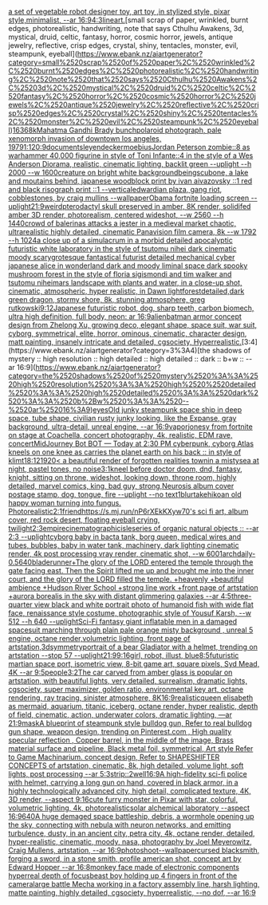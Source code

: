[a set of vegetable robot,designer toy, art toy ,in stylized style, pixar style,minimalist, --ar 16:9](https://www.ebank.nz/aiartgenerator?category=a%2520set%2520of%2520vegetable%2520robot%2Cdesigner%2520toy%2C%2520art%2520toy%2520%2Cin%2520stylized%2520style%2C%2520pixar%2520style%2Cminimalist%2C%2520--ar%252016%3A9)[](https://www.ebank.nz/aiartgenerator?category=)[4:3](https://www.ebank.nz/aiartgenerator?category=4%3A3)[lineart.](https://www.ebank.nz/aiartgenerator?category=lineart.)[small scrap of paper, wrinkled, burnt edges, photorealistic, handwriting, note that says Cthulhu Awakens, 3d, mystical, druid, celtic, fantasy, horror, cosmic horror, jewels, antique jewelry, reflective, crisp edges, crystal, shiny, tentacles, monster, evil, steampunk, eyeball](https://www.ebank.nz/aiartgenerator?category=small%2520scrap%2520of%2520paper%2C%2520wrinkled%2C%2520burnt%2520edges%2C%2520photorealistic%2C%2520handwriting%2C%2520note%2520that%2520says%2520Cthulhu%2520Awakens%2C%25203d%2C%2520mystical%2C%2520druid%2C%2520celtic%2C%2520fantasy%2C%2520horror%2C%2520cosmic%2520horror%2C%2520jewels%2C%2520antique%2520jewelry%2C%2520reflective%2C%2520crisp%2520edges%2C%2520crystal%2C%2520shiny%2C%2520tentacles%2C%2520monster%2C%2520evil%2C%2520steampunk%2C%2520eyeball)[1636](https://www.ebank.nz/aiartgenerator?category=1636)[8k](https://www.ebank.nz/aiartgenerator?category=8k)[Mahatma Gandhi Brady bunch](https://www.ebank.nz/aiartgenerator?category=Mahatma%2520Gandhi%2520Brady%2520bunch)[polaroid photograph, pale xenomorph invasion of downtown los angeles, 1979](https://www.ebank.nz/aiartgenerator?category=polaroid%2520photograph%2C%2520pale%2520xenomorph%2520invasion%2520of%2520downtown%2520los%2520angeles%2C%25201979)[1:1](https://www.ebank.nz/aiartgenerator?category=1%3A1)[20:9](https://www.ebank.nz/aiartgenerator?category=20%3A9)[documents](https://www.ebank.nz/aiartgenerator?category=documents)[leyendecker](https://www.ebank.nz/aiartgenerator?category=leyendecker)[moebius](https://www.ebank.nz/aiartgenerator?category=moebius)[Jordan Peterson zombie::8 as warhammer 40,000 figurine in style of Toni Infante::4 in the style of a Wes Anderson Diorama, realistic, cinematic lighting, backlit green --uplight --h 2000 --w 1600](https://www.ebank.nz/aiartgenerator?category=Jordan%2520Peterson%2520zombie%3A%3A8%2520as%2520warhammer%252040%2C000%2520figurine%2520in%2520style%2520of%2520Toni%2520Infante%3A%3A4%2520in%2520the%2520style%2520of%2520a%2520Wes%2520Anderson%2520Diorama%2C%2520realistic%2C%2520cinematic%2520lighting%2C%2520backlit%2520green%2520--uplight%2520--h%25202000%2520--w%25201600)[creature on bright white background](https://www.ebank.nz/aiartgenerator?category=creature%2520on%2520bright%2520white%2520background)[beings](https://www.ebank.nz/aiartgenerator?category=beings)[cubone, a lake and moutains behind, japanese woodblock print by ivan aivazovsky ::1 red and black risograph print ::1 --vertical](https://www.ebank.nz/aiartgenerator?category=cubone%2C%2520a%2520lake%2520and%2520moutains%2520behind%2C%2520japanese%2520woodblock%2520print%2520by%2520ivan%2520aivazovsky%2520%3A%3A1%2520red%2520and%2520black%2520risograph%2520print%2520%3A%3A1%2520--vertical)[edwardian plaza, gang riot, cobblestones, by craig mullins --wallpaper](https://www.ebank.nz/aiartgenerator?category=edwardian%2520plaza%2C%2520gang%2520riot%2C%2520cobblestones%2C%2520by%2520craig%2520mullins%2520--wallpaper)[Obama fortnite loading screen --uplight](https://www.ebank.nz/aiartgenerator?category=Obama%2520fortnite%2520loading%2520screen%2520--uplight)[21:9](https://www.ebank.nz/aiartgenerator?category=21%3A9)[weird](https://www.ebank.nz/aiartgenerator?category=weird)[pterodactyl skull preserved in amber, 8K render, solidifed amber 3D render, photorealism, centered wideshot, --w 2560 --h 1440](https://www.ebank.nz/aiartgenerator?category=pterodactyl%2520skull%2520preserved%2520in%2520amber%2C%25208K%2520render%2C%2520solidifed%2520amber%25203D%2520render%2C%2520photorealism%2C%2520centered%2520wideshot%2C%2520--w%25202560%2520--h%25201440)[crowd of balerinas attacks a jester in a medieval market  chaotic, ultrarealistic highly detailed, cinematic Panavision film camera, 8k --w 1792 --h 1024](https://www.ebank.nz/aiartgenerator?category=crowd%2520of%2520balerinas%2520attacks%2520a%2520jester%2520in%2520a%2520medieval%2520market%2520%2520chaotic%2C%2520ultrarealistic%2520highly%2520detailed%2C%2520cinematic%2520Panavision%2520film%2520camera%2C%25208k%2520--w%25201792%2520--h%25201024)[a close up of a simulacrum in a morbid detailed apocalyptic futuristic white laboratory in the style of tsutomu nihei dark cinematic moody scary](https://www.ebank.nz/aiartgenerator?category=a%2520close%2520up%2520of%2520a%2520simulacrum%2520in%2520a%2520morbid%2520detailed%2520apocalyptic%2520futuristic%2520white%2520laboratory%2520in%2520the%2520style%2520of%2520tsutomu%2520nihei%2520dark%2520cinematic%2520moody%2520scary)[grotesque fantastical futurist detailed mechanical cyber japanese alice in wonderland dark and moody liminal space dark spooky mushroom forest in the style of floria sigismondi and tim walker and tsutomu nihei](https://www.ebank.nz/aiartgenerator?category=grotesque%2520fantastical%2520futurist%2520detailed%2520mechanical%2520cyber%2520japanese%2520alice%2520in%2520wonderland%2520dark%2520and%2520moody%2520liminal%2520space%2520dark%2520spooky%2520mushroom%2520forest%2520in%2520the%2520style%2520of%2520floria%2520sigismondi%2520and%2520tim%2520walker%2520and%2520tsutomu%2520nihei)[mars landscape with plants and water, in a close-up shot, cinematic, atmospheric, hyper realistic, in Dawn light](https://www.ebank.nz/aiartgenerator?category=mars%2520landscape%2520with%2520plants%2520and%2520water%2C%2520in%2520a%2520close-up%2520shot%2C%2520cinematic%2C%2520atmospheric%2C%2520hyper%2520realistic%2C%2520in%2520Dawn%2520light)[forest](https://www.ebank.nz/aiartgenerator?category=forest)[detailed,](https://www.ebank.nz/aiartgenerator?category=detailed%2C)[dark green dragon, stormy shore, 8k, stunning atmosphere, greg rutkowski](https://www.ebank.nz/aiartgenerator?category=dark%2520green%2520dragon%2C%2520stormy%2520shore%2C%25208k%2C%2520stunning%2520atmosphere%2C%2520greg%2520rutkowski)[9:12](https://www.ebank.nz/aiartgenerator?category=9%3A12)[Japanese futuristic robot, dog, sharp teeth, carbon biomech, ultra high definition, full body, neon: ar 16:9](https://www.ebank.nz/aiartgenerator?category=Japanese%2520futuristic%2520robot%2C%2520dog%2C%2520sharp%2520teeth%2C%2520carbon%2520biomech%2C%2520ultra%2520high%2520definition%2C%2520full%2520body%2C%2520neon%3A%2520ar%252016%3A9)[alien](https://www.ebank.nz/aiartgenerator?category=alien)[batman armor concept design from Zhelong Xu, growing deco, elegant shape, space suit, war suit, cyborg, symmetrical, elite, horror, ominous, cinematic, character design, matt painting, insanely intricate and detailed, cgsociety, Hyperrealistic.](https://www.ebank.nz/aiartgenerator?category=batman%2520armor%2520concept%2520design%2520from%2520Zhelong%2520Xu%2C%2520growing%2520deco%2C%2520elegant%2520shape%2C%2520space%2520suit%2C%2520war%2520suit%2C%2520cyborg%2C%2520symmetrical%2C%2520elite%2C%2520horror%2C%2520ominous%2C%2520cinematic%2C%2520character%2520design%2C%2520matt%2520painting%2C%2520insanely%2520intricate%2520and%2520detailed%2C%2520cgsociety%2C%2520Hyperrealistic.)[3:4](https://www.ebank.nz/aiartgenerator?category=3%3A4)[the shadows of mystery :: high resolution :: high  detailed :: high detailed :: dark :: b+w :: -- ar 16:9](https://www.ebank.nz/aiartgenerator?category=the%2520shadows%2520of%2520mystery%2520%3A%3A%2520high%2520resolution%2520%3A%3A%2520high%2520%2520detailed%2520%3A%3A%2520high%2520detailed%2520%3A%3A%2520dark%2520%3A%3A%2520b%2Bw%2520%3A%3A%2520--%2520ar%252016%3A9)[eyes](https://www.ebank.nz/aiartgenerator?category=eyes)[Old junky steampunk space ship in deep space, tube shape, civilian rusty junky looking, like the Expanse, gray background, ultra-detail, unreal engine, --ar 16:9](https://www.ebank.nz/aiartgenerator?category=Old%2520junky%2520steampunk%2520space%2520ship%2520in%2520deep%2520space%2C%2520tube%2520shape%2C%2520civilian%2520rusty%2520junky%2520looking%2C%2520like%2520the%2520Expanse%2C%2520gray%2520background%2C%2520ultra-detail%2C%2520unreal%2520engine%2C%2520--ar%252016%3A9)[vapor](https://www.ebank.nz/aiartgenerator?category=vapor)[jonesy from fortnite on stage at Coachella, concert photography, 4k, realistic, EDM rave, concert](https://www.ebank.nz/aiartgenerator?category=jonesy%2520from%2520fortnite%2520on%2520stage%2520at%2520Coachella%2C%2520concert%2520photography%2C%25204k%2C%2520realistic%2C%2520EDM%2520rave%2C%2520concert)[MidJourney Bot BOT  — Today at 2:30 PM cyberpunk, cyborg Atlas kneels on one knee as carries the planet earth on his back :: in style of klimt](https://www.ebank.nz/aiartgenerator?category=MidJourney%2520Bot%2520BOT%2520%2520%E2%80%94%2520Today%2520at%25202%3A30%2520PM%2520cyberpunk%2C%2520cyborg%2520Atlas%2520kneels%2520on%2520one%2520knee%2520as%2520carries%2520the%2520planet%2520earth%2520on%2520his%2520back%2520%3A%3A%2520in%2520style%2520of%2520klimt)[18:12](https://www.ebank.nz/aiartgenerator?category=18%3A12)[1920](https://www.ebank.nz/aiartgenerator?category=1920)[< a beautiful render of forgotten realities townin a mistysea at night, pastel tones, no noise](https://www.ebank.nz/aiartgenerator?category=%3C%2520a%2520beautiful%2520render%2520of%2520forgotten%2520realities%2520townin%2520a%2520mistysea%2520at%2520night%2C%2520pastel%2520tones%2C%2520no%2520noise)[3:1](https://www.ebank.nz/aiartgenerator?category=3%3A1)[kneel before doctor doom, dnd, fantasy, knight, sitting on throne, wideshot, looking down, throne room, highly detailed, marvel comics, king, bad guy, strong,](https://www.ebank.nz/aiartgenerator?category=kneel%2520before%2520doctor%2520doom%2C%2520dnd%2C%2520fantasy%2C%2520knight%2C%2520sitting%2520on%2520throne%2C%2520wideshot%2C%2520looking%2520down%2C%2520throne%2520room%2C%2520highly%2520detailed%2C%2520marvel%2520comics%2C%2520king%2C%2520bad%2520guy%2C%2520strong%2C)[Neurosis album cover postage stamp, dog, tongue, fire --uplight --no text](https://www.ebank.nz/aiartgenerator?category=Neurosis%2520album%2520cover%2520postage%2520stamp%2C%2520dog%2C%2520tongue%2C%2520fire%2520--uplight%2520--no%2520text)[1](https://www.ebank.nz/aiartgenerator?category=1)[blur](https://www.ebank.nz/aiartgenerator?category=blur)[takehiko](https://www.ebank.nz/aiartgenerator?category=takehiko)[an old happy woman turning into fungus. Photorealistic](https://www.ebank.nz/aiartgenerator?category=an%2520old%2520happy%2520woman%2520turning%2520into%2520fungus.%2520Photorealistic)[2:1](https://www.ebank.nz/aiartgenerator?category=2%3A1)[friend](https://www.ebank.nz/aiartgenerator?category=friend)[<https://s.mj.run/nP6rXEkKXyw>](https://www.ebank.nz/aiartgenerator?category=%3Chttps%3A//s.mj.run/nP6rXEkKXyw%3E)[70's sci fi art, album cover, red rock desert, floating eyeball crying, twilight](https://www.ebank.nz/aiartgenerator?category=70%27s%2520sci%2520fi%2520art%2C%2520album%2520cover%2C%2520red%2520rock%2520desert%2C%2520floating%2520eyeball%2520crying%2C%2520twilight)[2:3](https://www.ebank.nz/aiartgenerator?category=2%3A3)[empire](https://www.ebank.nz/aiartgenerator?category=empire)[cinematographic](https://www.ebank.nz/aiartgenerator?category=cinematographic)[](https://www.ebank.nz/aiartgenerator?category=)[isle](https://www.ebank.nz/aiartgenerator?category=isle)[series of ](https://www.ebank.nz/aiartgenerator?category=series%2520of%2520)[organic natural objects :: --ar 2:3 --uplight](https://www.ebank.nz/aiartgenerator?category=organic%2520natural%2520objects%2520%3A%3A%2520--ar%25202%3A3%2520--uplight)[cyborg baby in bacta tank, borg queen, medical wires and tubes,  bubbles, baby in water tank, machinery, dark lighting cinematic render, 4k post processing vray render, cinematic shot, --w 600](https://www.ebank.nz/aiartgenerator?category=cyborg%2520baby%2520in%2520bacta%2520tank%2C%2520borg%2520queen%2C%2520medical%2520wires%2520and%2520tubes%2C%2520%2520bubbles%2C%2520baby%2520in%2520water%2520tank%2C%2520machinery%2C%2520dark%2520lighting%2520cinematic%2520render%2C%25204k%2520post%2520processing%2520vray%2520render%2C%2520cinematic%2520shot%2C%2520--w%2520600)[1](https://www.ebank.nz/aiartgenerator?category=1)[archdaily](https://www.ebank.nz/aiartgenerator?category=archdaily)[-0.5](https://www.ebank.nz/aiartgenerator?category=-0.5)[640](https://www.ebank.nz/aiartgenerator?category=640)[bladerunner](https://www.ebank.nz/aiartgenerator?category=bladerunner)[+The glory of the LORD entered the temple through the gate facing east. Then the Spirit lifted me up and brought me into the inner court, and the glory of the LORD filled the temple. +heavenly +beautiful ambience +Hudson River School +strong line work +front page of artstation +aurora borealis in the sky with distant glimmering galaxies --ar 4:5](https://www.ebank.nz/aiartgenerator?category=%2BThe%2520glory%2520of%2520the%2520LORD%2520entered%2520the%2520temple%2520through%2520the%2520gate%2520facing%2520east.%2520Then%2520the%2520Spirit%2520lifted%2520me%2520up%2520and%2520brought%2520me%2520into%2520the%2520inner%2520court%2C%2520and%2520the%2520glory%2520of%2520the%2520LORD%2520filled%2520the%2520temple.%2520%2Bheavenly%2520%2Bbeautiful%2520ambience%2520%2BHudson%2520River%2520School%2520%2Bstrong%2520line%2520work%2520%2Bfront%2520page%2520of%2520artstation%2520%2Baurora%2520borealis%2520in%2520the%2520sky%2520with%2520distant%2520glimmering%2520galaxies%2520--ar%25204%3A5)[three-quarter view black and white portrait photo of humanoid fish with wide flat face, renaissance style costume, photographic style of Yousuf Karsh, --w 512 --h 640 --uplight](https://www.ebank.nz/aiartgenerator?category=three-quarter%2520view%2520black%2520and%2520white%2520portrait%2520photo%2520of%2520humanoid%2520fish%2520with%2520wide%2520flat%2520face%2C%2520renaissance%2520style%2520costume%2C%2520photographic%2520style%2520of%2520Yousuf%2520Karsh%2C%2520--w%2520512%2520--h%2520640%2520--uplight)[Sci-Fi fantasy giant inflatable men in a damaged spacesuit marching through plain pale orange misty background , unreal 5 engine, octane render,volumetric lighting, front page of artstation,3d](https://www.ebank.nz/aiartgenerator?category=Sci-Fi%2520fantasy%2520giant%2520inflatable%2520men%2520in%2520a%2520damaged%2520spacesuit%2520marching%2520through%2520plain%2520pale%2520orange%2520misty%2520background%2520%2C%2520unreal%25205%2520engine%2C%2520octane%2520render%2Cvolumetric%2520lighting%2C%2520front%2520page%2520of%2520artstation%2C3d)[symmetry](https://www.ebank.nz/aiartgenerator?category=symmetry)[portrait of a bear Gladiator with a helmet, trending on artstation --stop 57 --uplight](https://www.ebank.nz/aiartgenerator?category=portrait%2520of%2520a%2520bear%2520Gladiator%2520with%2520a%2520helmet%2C%2520trending%2520on%2520artstation%2520--stop%252057%2520--uplight)[21:9](https://www.ebank.nz/aiartgenerator?category=21%3A9)[9:16](https://www.ebank.nz/aiartgenerator?category=9%3A16)[girl, robot, illust, blue](https://www.ebank.nz/aiartgenerator?category=girl%2C%2520robot%2C%2520illust%2C%2520blue)[8:5](https://www.ebank.nz/aiartgenerator?category=8%3A5)[futuristic martian space port, isometric view, 8-bit game art, square pixels, Syd Mead, 4K --ar 9:5](https://www.ebank.nz/aiartgenerator?category=futuristic%2520martian%2520space%2520port%2C%2520isometric%2520view%2C%25208-bit%2520game%2520art%2C%2520square%2520pixels%2C%2520Syd%2520Mead%2C%25204K%2520--ar%25209%3A5)[people](https://www.ebank.nz/aiartgenerator?category=people)[3:2](https://www.ebank.nz/aiartgenerator?category=3%3A2)[The car carved from amber glass is popular on artstation, with beautiful lights, very detailed, surrealism, dramatic lights, cgsociety, super maximizer, golden ratio, environmental key art, octane rendering, ray tracing, sinister atmosphere, 8K](https://www.ebank.nz/aiartgenerator?category=The%2520car%2520carved%2520from%2520amber%2520glass%2520is%2520popular%2520on%2520artstation%2C%2520with%2520beautiful%2520lights%2C%2520very%2520detailed%2C%2520surrealism%2C%2520dramatic%2520lights%2C%2520cgsociety%2C%2520super%2520maximizer%2C%2520golden%2520ratio%2C%2520environmental%2520key%2520art%2C%2520octane%2520rendering%2C%2520ray%2520tracing%2C%2520sinister%2520atmosphere%2C%25208K)[16:9](https://www.ebank.nz/aiartgenerator?category=16%3A9)[realistic](https://www.ebank.nz/aiartgenerator?category=realistic)[queen elisabeth as mermaid, aquarium, titanic, iceberg, octane render, hyper realistic, depth of field, cinematic, action, underwater colors, dramatic lighting, —ar 21:9](https://www.ebank.nz/aiartgenerator?category=queen%2520elisabeth%2520as%2520mermaid%2C%2520aquarium%2C%2520titanic%2C%2520iceberg%2C%2520octane%2520render%2C%2520hyper%2520realistic%2C%2520depth%2520of%2520field%2C%2520cinematic%2C%2520action%2C%2520underwater%2520colors%2C%2520dramatic%2520lighting%2C%2520%E2%80%94ar%252021%3A9)[mask](https://www.ebank.nz/aiartgenerator?category=mask)[A blueprint of steampunk style bulldog gun, Refer to real bulldog gun shape,  weapon design, trending on Pinterest.com , High quality specular reflection ,  Copper  barrel, in the middle of the image, Brass material surface and pipeline,  Black metal foil, symmetrical,  Art style Refer to Game Machinarium.  concept design, Refer to SHAPESHIFTER CONCEPTS  of artstation, cinematic,  8k, high detailed,  volume light,  soft lights,  post processing    --ar 5:3](https://www.ebank.nz/aiartgenerator?category=A%2520blueprint%2520of%2520steampunk%2520style%2520bulldog%2520gun%2C%2520Refer%2520to%2520real%2520bulldog%2520gun%2520shape%2C%2520%2520weapon%2520design%2C%2520trending%2520on%2520Pinterest.com%2520%2C%2520High%2520quality%2520specular%2520reflection%2520%2C%2520%2520Copper%2520%2520barrel%2C%2520in%2520the%2520middle%2520of%2520the%2520image%2C%2520Brass%2520material%2520surface%2520and%2520pipeline%2C%2520%2520Black%2520metal%2520foil%2C%2520symmetrical%2C%2520%2520Art%2520style%2520Refer%2520to%2520Game%2520Machinarium.%2520%2520concept%2520design%2C%2520Refer%2520to%2520SHAPESHIFTER%2520CONCEPTS%2520%2520of%2520artstation%2C%2520cinematic%2C%2520%25208k%2C%2520high%2520detailed%2C%2520%2520volume%2520light%2C%2520%2520soft%2520lights%2C%2520%2520post%2520processing%2520%2520%2520%2520--ar%25205%3A3)[strip::2](https://www.ebank.nz/aiartgenerator?category=strip%3A%3A2)[well](https://www.ebank.nz/aiartgenerator?category=well)[16:9](https://www.ebank.nz/aiartgenerator?category=16%3A9)[A high-fidelity sci-fi police with helmet, carrying a long gun on hand, covered in black armor, in a highly technologically advanced city, high detail, complicated texture,  4K, 3D render, --aspect 9:16](https://www.ebank.nz/aiartgenerator?category=A%2520high-fidelity%2520sci-fi%2520police%2520with%2520helmet%2C%2520carrying%2520a%2520long%2520gun%2520on%2520hand%2C%2520covered%2520in%2520black%2520armor%2C%2520in%2520a%2520highly%2520technologically%2520advanced%2520city%2C%2520high%2520detail%2C%2520complicated%2520texture%2C%2520%25204K%2C%25203D%2520render%2C%2520--aspect%25209%3A16)[cute furry monster in Pixar with star, colorful, volumetric lighting, 4k, photorealistic](https://www.ebank.nz/aiartgenerator?category=cute%2520furry%2520monster%2520in%2520Pixar%2520with%2520star%2C%2520colorful%2C%2520volumetric%2520lighting%2C%25204k%2C%2520photorealistic)[solar alchemical laboratory --aspect 16:9](https://www.ebank.nz/aiartgenerator?category=solar%2520alchemical%2520laboratory%2520--aspect%252016%3A9)[640](https://www.ebank.nz/aiartgenerator?category=640)[A huge demaged space battleship, debris, a wormhole opening up the sky, connecting with nebula with neuron networks, and emitting turbulence, dusty, in an ancient city, petra city, 4k, octane render, detailed, hyper-realistic, cinematic, moody, nasa, photography by Joel Meyerowitz, Craig Mullens, artstation, --ar 16:9](https://www.ebank.nz/aiartgenerator?category=A%2520huge%2520demaged%2520space%2520battleship%2C%2520debris%2C%2520a%2520wormhole%2520opening%2520up%2520the%2520sky%2C%2520connecting%2520with%2520nebula%2520with%2520neuron%2520networks%2C%2520and%2520emitting%2520turbulence%2C%2520dusty%2C%2520in%2520an%2520ancient%2520city%2C%2520petra%2520city%2C%25204k%2C%2520octane%2520render%2C%2520detailed%2C%2520hyper-realistic%2C%2520cinematic%2C%2520moody%2C%2520nasa%2C%2520photography%2520by%2520Joel%2520Meyerowitz%2C%2520Craig%2520Mullens%2C%2520artstation%2C%2520--ar%252016%3A9)[photoshoot](https://www.ebank.nz/aiartgenerator?category=photoshoot)[--wallpaper](https://www.ebank.nz/aiartgenerator?category=--wallpaper)[cursed blacksmith, forging a sword, in a stone smith, profile american shot, concept art by Edward Hopper --ar 16:8](https://www.ebank.nz/aiartgenerator?category=cursed%2520blacksmith%2C%2520forging%2520a%2520sword%2C%2520in%2520a%2520stone%2520smith%2C%2520profile%2520american%2520shot%2C%2520concept%2520art%2520by%2520Edward%2520Hopper%2520--ar%252016%3A8)[monkey face made of electronic components hyperreal depth of focus](https://www.ebank.nz/aiartgenerator?category=monkey%2520face%2520made%2520of%2520electronic%2520components%2520hyperreal%2520depth%2520of%2520focus)[beast boy holding up 4 fingers in front of the camera](https://www.ebank.nz/aiartgenerator?category=beast%2520boy%2520holding%2520up%25204%2520fingers%2520in%2520front%2520of%2520the%2520camera)[large battle Mecha working in a factory assembly line, harsh lighting, matte painting, highly detailed, cgsociety, hyperrealistic, --no dof, --ar 16:9](https://www.ebank.nz/aiartgenerator?category=large%2520battle%2520Mecha%2520working%2520in%2520a%2520factory%2520assembly%2520line%2C%2520harsh%2520lighting%2C%2520matte%2520painting%2C%2520highly%2520detailed%2C%2520cgsociety%2C%2520hyperrealistic%2C%2520--no%2520dof%2C%2520--ar%252016%3A9)